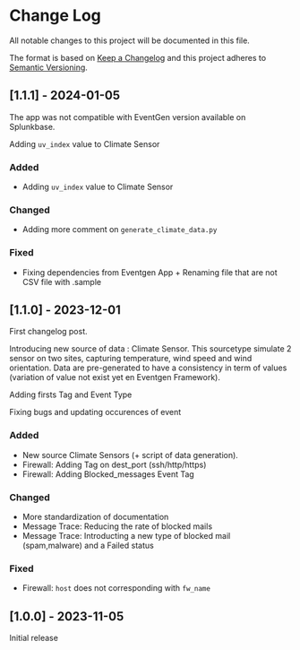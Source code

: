 
# Change Log
All notable changes to this project will be documented in this file.
 
The format is based on [Keep a Changelog](http://keepachangelog.com/) and this project adheres to [Semantic Versioning](http://semver.org/).
 
## [1.1.1] - 2024-01-05

The app was not compatible with EventGen version available on Splunkbase.

Adding `uv_index` value to Climate Sensor
 
### Added
- Adding `uv_index` value to Climate Sensor
 
### Changed
- Adding more comment on `generate_climate_data.py`
 
### Fixed
- Fixing dependencies from Eventgen App + Renaming file that are not CSV file with .sample


## [1.1.0] - 2023-12-01
 
First changelog post.

Introducing new source of data : Climate Sensor. This sourcetype simulate 2 sensor on two sites, capturing temperature, wind speed and wind orientation.
Data are pre-generated to have a consistency in term of values (variation of value not exist yet en Eventgen Framework).

Adding firsts Tag and Event Type

Fixing bugs and updating occurences of event
 
### Added
- New source Climate Sensors (+ script of data generation).
- Firewall: Adding Tag on dest_port (ssh/http/https) 
- Firewall: Adding Blocked_messages Event Tag
 
### Changed
- More standardization of documentation
- Message Trace: Reducing the rate of blocked mails
- Message Trace: Introducting a new type of blocked mail (spam,malware) and a Failed status
 
### Fixed
- Firewall: `host` does not corresponding with `fw_name`
 
## [1.0.0] - 2023-11-05
  
Initial release